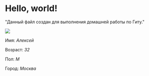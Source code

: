 # Hello, world!
"Данный файл создан для выполнения домашней работы по Гиту."  

<img src="https://encrypted-tbn0.gstatic.com/images?q=tbn:ANd9GcQA908EZ1xyRrq3Ti6m4ksM0Xh4PLhS1MzS-Q&usqp=CAU" />  

Имя: _Алексей_  

Возраст: _32_  

Пол: _М_  

Город: _Москва_  


